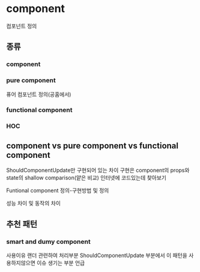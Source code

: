 # component

컴포넌트 정의

## 종류

### component

### pure component

퓨어 컴포넌트 정의(공홈에서)

### functional component

### HOC

## component vs pure component vs functional component

ShouldComponentUpdate만 구현되어 있는 차이
구현은 component의 props와 state의 shallow comparison(얕은 비교)
인터넷에 코드있는데 찾아보기

Funtional component 정의-구현방법 및 정의

성능 차이 및 동작의 차이

## 추천 패턴

### smart and dumy component

사용이유
랜더 관련하여 처리부분
ShouldComponentUpdate 부분에서 이 패턴을 사용하지않으면 이슈 생기는 부분 언급
